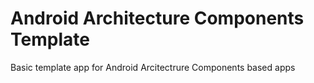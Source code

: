 # Android Architecture Components Template
Basic template app for Android Arcitectrure Components based apps


